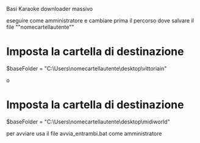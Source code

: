 Basi Karaoke downloader massivo


eseguire come amministratore e cambiare prima il percorso dove salvare il file ""nomecartellautente""

# Imposta la cartella di destinazione
$baseFolder = "C:\Users\nomecartellautente\desktop\vittoriain"

o


# Imposta la cartella di destinazione
$baseFolder = "C:\Users\nomecartellautente\desktop\midiworld"


per avviare usa il file avvia_entrambi.bat come amministratore

